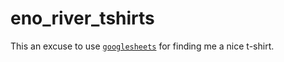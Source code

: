 # eno_river_tshirts

This an excuse to use [`googlesheets`](https://rawgit.com/jennybc/googlesheets/master/vignettes/basic-usage.html#register-a-sheet) for finding me a nice t-shirt.
